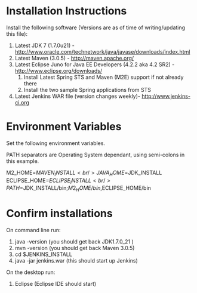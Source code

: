 Installation Instructions
=========================

Install the following software (Versions are as of time of writing/updating this file):

1. Latest JDK 7 (1.7.0u21) - http://www.oracle.com/technetwork/java/javase/downloads/index.html
1. Latest Maven (3.0.5) - http://maven.apache.org/
1. Latest Eclipse Juno for Java EE Developers (4.2.2 aka 4.2 SR2) - http://www.eclipse.org/downloads/ 
   1. Install Latest Spring STS and Maven (M2E) support if not already there
   1. Install the two sample Spring applications from STS
1. Latest Jenkins WAR file (version changes weekly)- http://www.jenkins-ci.org

Environment Variables
=====================

Set the following environment variables.

PATH separators are Operating System dependant, using semi-colons in this example.

M2_HOME=$MAVEN_INSTALL<br />
JAVA_HOME=$JDK_INSTALL<br />
ECLIPSE_HOME=$ECLIPSE_INSTALL<br />
PATH=$JDK_INSTALL/bin;$M2_HOME/bin,$ECLIPSE_HOME/bin<br />

Confirm installations
=====================

On command line run:

1. java -version (you should get back JDK1.7.0_21 )
1. mvn -version (you should get back Maven 3.0.5)
1. cd $JENKINS_INSTALL
1. java -jar jenkins.war (this should start up Jenkins)

On the desktop run:

1. Eclipse (Eclipse IDE should start)
